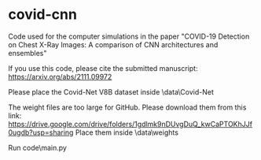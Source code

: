 # covid-cnn
Code used for the computer simulations in the paper "COVID-19 Detection on Chest X-Ray Images: A comparison of CNN architectures and ensembles"

If you use this code, please cite the submitted manuscript:
https://arxiv.org/abs/2111.09972

Please place the Covid-Net V8B dataset inside \data\Covid-Net

The weight files are too large for GitHub. Please download them from this link:
https://drive.google.com/drive/folders/1gdlmk9nDUvgDuQ_kwCaPTOKhJJf0ugdb?usp=sharing
Place them inside \data\weights

Run code\main.py
